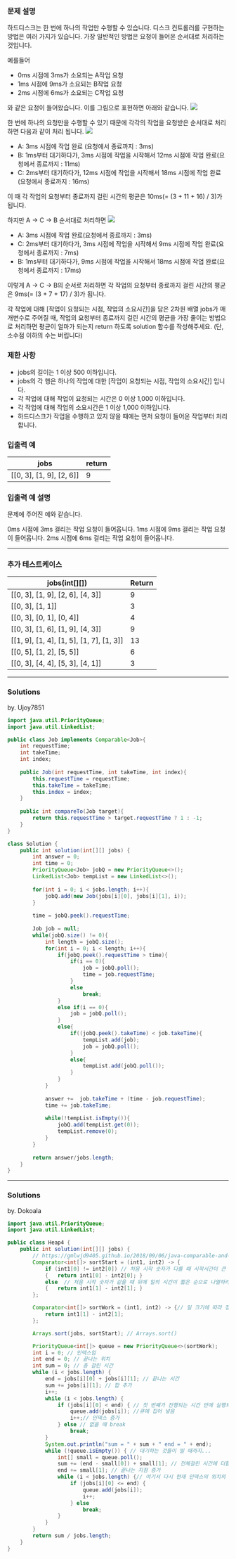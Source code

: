 ### 문제 설명
하드디스크는 한 번에 하나의 작업만 수행할 수 있습니다. 디스크 컨트롤러를 구현하는 방법은 여러 가지가 있습니다. 가장 일반적인 방법은 요청이 들어온 순서대로 처리하는 것입니다.

예를들어

- 0ms 시점에 3ms가 소요되는 A작업 요청
- 1ms 시점에 9ms가 소요되는 B작업 요청
- 2ms 시점에 6ms가 소요되는 C작업 요청

와 같은 요청이 들어왔습니다. 이를 그림으로 표현하면 아래와 같습니다.
![](https://grepp-programmers.s3.amazonaws.com/files/production/b68eb5cec6/38dc6a53-2d21-4c72-90ac-f059729c51d5.png)

한 번에 하나의 요청만을 수행할 수 있기 때문에 각각의 작업을 요청받은 순서대로 처리하면 다음과 같이 처리 됩니다.
![](https://grepp-programmers.s3.amazonaws.com/files/production/5e677b4646/90b91fde-cac4-42c1-98b8-8f8431c52dcf.png)

- A: 3ms 시점에 작업 완료 (요청에서 종료까지 : 3ms)
- B: 1ms부터 대기하다가, 3ms 시점에 작업을 시작해서 12ms 시점에 작업 완료(요청에서 종료까지 : 11ms)
- C: 2ms부터 대기하다가, 12ms 시점에 작업을 시작해서 18ms 시점에 작업 완료(요청에서 종료까지 : 16ms)

이 때 각 작업의 요청부터 종료까지 걸린 시간의 평균은 10ms(= (3 + 11 + 16) / 3)가 됩니다.

하지만 A → C → B 순서대로 처리하면
![](https://grepp-programmers.s3.amazonaws.com/files/production/9eb7c5a6f1/a6cff04d-86bb-4b5b-98bf-6359158940ac.png)

- A: 3ms 시점에 작업 완료(요청에서 종료까지 : 3ms)
- C: 2ms부터 대기하다가, 3ms 시점에 작업을 시작해서 9ms 시점에 작업 완료(요청에서 종료까지 : 7ms)
- B: 1ms부터 대기하다가, 9ms 시점에 작업을 시작해서 18ms 시점에 작업 완료(요청에서 종료까지 : 17ms)

이렇게 A → C → B의 순서로 처리하면 각 작업의 요청부터 종료까지 걸린 시간의 평균은 9ms(= (3 + 7 + 17) / 3)가 됩니다.

각 작업에 대해 [작업이 요청되는 시점, 작업의 소요시간]을 담은 2차원 배열 jobs가 매개변수로 주어질 때, 작업의 요청부터 종료까지 걸린 시간의 평균을 가장 줄이는 방법으로 처리하면 평균이 얼마가 되는지 return 하도록 solution 함수를 작성해주세요. (단, 소수점 이하의 수는 버립니다)

### 제한 사항
- jobs의 길이는 1 이상 500 이하입니다.
- jobs의 각 행은 하나의 작업에 대한 [작업이 요청되는 시점, 작업의 소요시간] 입니다.
- 각 작업에 대해 작업이 요청되는 시간은 0 이상 1,000 이하입니다.
- 각 작업에 대해 작업의 소요시간은 1 이상 1,000 이하입니다.
- 하드디스크가 작업을 수행하고 있지 않을 때에는 먼저 요청이 들어온 작업부터 처리합니다.

### 입출력 예
|jobs|	return|
|--|--|
|[[0, 3], [1, 9], [2, 6]]|	9|

### 입출력 예 설명
문제에 주어진 예와 같습니다.

0ms 시점에 3ms 걸리는 작업 요청이 들어옵니다.
1ms 시점에 9ms 걸리는 작업 요청이 들어옵니다.
2ms 시점에 6ms 걸리는 작업 요청이 들어옵니다.

---
### 추가 테스트케이스
|jobs(int[][]) | Return|
|--|--|
|[[0, 3], [1, 9], [2, 6], [4, 3]]|9|
|[[0, 3], [1, 1]]|3|
|[[0, 3], [0, 1], [0, 4]]|4|
|[[0, 3], [1, 6], [1, 9], [4, 3]]|9|
|[[1, 9], [1, 4], [1, 5], [1, 7], [1, 3]]|13|
|[[0, 5], [1, 2], [5, 5]]|6|
|[[0, 3], [4, 4], [5, 3], [4, 1]]|3|

---
### Solutions

by. Ujoy7851

```java
import java.util.PriorityQueue;
import java.util.LinkedList;

public class Job implements Comparable<Job>{
    int requestTime;
    int takeTime;
    int index;
    
    public Job(int requestTime, int takeTime, int index){
        this.requestTime = requestTime;
        this.takeTime = takeTime;
        this.index = index;
    }
    
    public int compareTo(Job target){
        return this.requestTime > target.requestTime ? 1 : -1;
    }
}

class Solution {
    public int solution(int[][] jobs) {
        int answer = 0;
        int time = 0;
        PriorityQueue<Job> jobQ = new PriorityQueue<>();
        LinkedList<Job> tempList = new LinkedList<>();
        
        for(int i = 0; i < jobs.length; i++){
            jobQ.add(new Job(jobs[i][0], jobs[i][1], i));
        }
        
        time = jobQ.peek().requestTime;
        
        Job job = null;
        while(jobQ.size() != 0){
            int length = jobQ.size();
            for(int i = 0; i < length; i++){
                if(jobQ.peek().requestTime > time){
                    if(i == 0){
                        job = jobQ.poll();
                        time = job.requestTime;
                    }
                    else
                        break;
                }                
                else if(i == 0){
                    job = jobQ.poll();
                }
                else{
                    if((jobQ.peek().takeTime) < job.takeTime){
                        tempList.add(job);
                        job = jobQ.poll();
                    }
                    else{
                        tempList.add(jobQ.poll());
                    }
                }
            }
            
            answer +=  job.takeTime + (time - job.requestTime);
            time += job.takeTime;
            
            while(!tempList.isEmpty()){
                jobQ.add(tempList.get(0));
                tempList.remove(0);
            }
        }
        
        return answer/jobs.length;
    }
}
```
---
### Solutions

by. Dokoala

```java
import java.util.PriorityQueue;
import java.util.LinkedList;

public class Heap4 {
	public int solution(int[][] jobs) {
		// https://gmlwjd9405.github.io/2018/09/06/java-comparable-and-comparator.html
		Comparator<int[]> sortStart = (int1, int2) -> {
			if (int1[0] != int2[0]) // 처음 시작 숫자가 다를 때 시작시간이 큰 순서로 정렬하라는 말
			{	return int1[0] - int2[0]; } 
			else  // 처음 시작 숫자가 같을 때 뒤에 일의 시간이 짧은 순으로 나열하라는 말
			{	return int1[1] - int2[1]; }
		};

		Comparator<int[]> sortWork = (int1, int2) -> {// 일 크기에 따라 정렬
			return int1[1] - int2[1];
		};

		Arrays.sort(jobs, sortStart); // Arrays.sort()

		PriorityQueue<int[]> queue = new PriorityQueue<>(sortWork);
		int i = 0; // 인덱스임
		int end = 0; // 끝나는 위치
		int sum = 0; // 총 걸린 시간
		while (i < jobs.length) {
			end = jobs[i][0] + jobs[i][1]; // 끝나는 시간
			sum += jobs[i][1]; // 합 추가
			i++;
			while (i < jobs.length) {
				if (jobs[i][0] < end) { // 첫 번째가 진행되는 시간 안에 실행되는 일이 있으면 
					queue.add(jobs[i]); //큐에 집어 넣음
					i++;// 인덱스 증가
				} else // 없을 때 break
					break; 
			}
			System.out.println("sum = " + sum + " end = " + end);
			while (!queue.isEmpty()) { // 대기하는 것들이 빌 때까지...
				int[] small = queue.poll();
				sum += (end - small[0]) + small[1]; // 전체걸린 시간에 더함.
				end += small[1]; // 끝나는 지점 증가
				while (i < jobs.length) {// 여기서 다시 현재 인덱스의 위치의 값을 비교한다.
					if (jobs[i][0] <= end) {
						queue.add(jobs[i]);
						i++;
					} else
						break;
				}
			}
		}
		return sum / jobs.length;
    }
}
```
